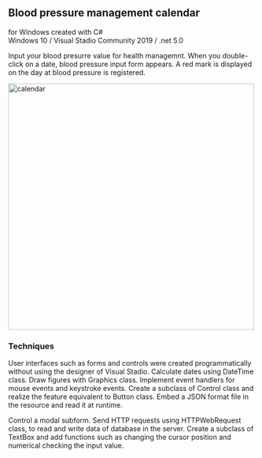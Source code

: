 ## Blood pressure management calendar

for Windows created with C#  
Windows 10 / Visual Stadio Community 2019 / .net 5.0

Input your blood presurre value for health managemnt. When you double-click on a date, blood pressure input form appears. A red mark is displayed on the day at blood pressure is registered.

<img src="http://mikomokaru.sakura.ne.jp/dot_net/2/health_calendar" alt="calendar" title="calendar" width="500">

### Techniques
User interfaces such as forms and controls were created programmatically without using the designer of Visual Stadio. Calculate dates using DateTime class. Draw figures with Graphics class. Implement event handlers for mouse events and keystroke events. Create a subclass of Control class and realize the feature equivalent to Button class. Embed a JSON format file in the resource and read it at runtime.

Control a modal subform. Send HTTP requests using HTTPWebRequest class, to read and write data of database in the server. Create a subclass of TextBox and add functions such as changing the cursor position and numerical checking the input value.
